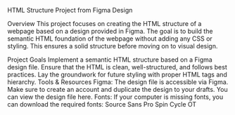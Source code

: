 HTML Structure Project from Figma Design

Overview
This project focuses on creating the HTML structure of a webpage based on a design provided in Figma. The goal is to build the semantic HTML foundation of the webpage without adding any CSS or styling. This ensures a solid structure before moving on to visual design.

Project Goals
Implement a semantic HTML structure based on a Figma design file.
Ensure that the HTML is clean, well-structured, and follows best practices.
Lay the groundwork for future styling with proper HTML tags and hierarchy.
Tools & Resources
Figma: The design file is accessible via Figma. Make sure to create an account and duplicate the design to your drafts.
You can view the design file here.
Fonts: If your computer is missing fonts, you can download the required fonts:
Source Sans Pro
Spin Cycle OT
